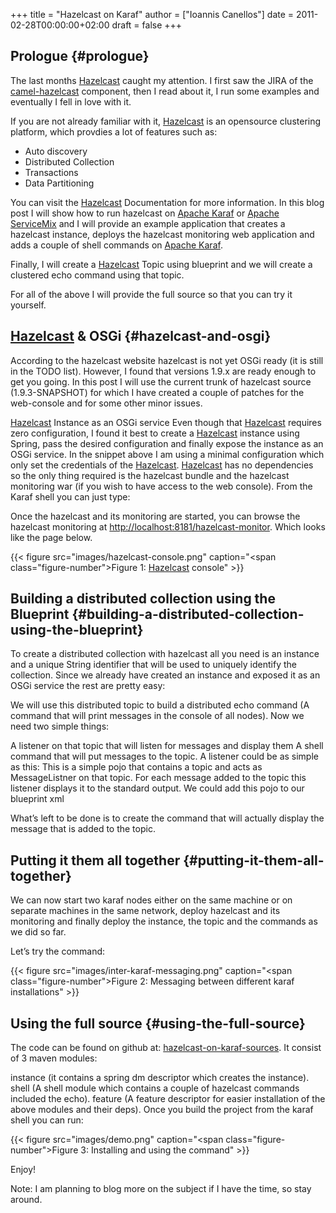 +++
title = "Hazelcast on Karaf"
author = ["Ioannis Canellos"]
date = 2011-02-28T00:00:00+02:00
draft = false
+++

## Prologue {#prologue}

The last months [Hazelcast](https://hazelcast.com) caught my attention. I first saw the JIRA of the [camel-hazelcast](http://camel.apache.org/hazelcast-component.html) component, then I read about it, I run some examples and eventually I fell in love with it.

If you are not already familiar with it, [Hazelcast](https://hazelcast.com) is an opensource clustering platform, which provdies a lot of features such as:

-   Auto discovery
-   Distributed Collection
-   Transactions
-   Data Partitioning

You can visit the [Hazelcast](https://hazelcast.com) Documentation for more information.
In this blog post I will show how to run hazelcast on [Apache Karaf](http://karaf.apache.org) or [Apache ServiceMix](http://servicemix.apache.org) and I will provide an example application that creates a hazelcast instance, deploys the hazelcast monitoring web application and adds a couple of shell commands on [Apache Karaf](http://karaf.apache.org).

Finally, I will create a [Hazelcast](https://hazelcast.com) Topic using blueprint and we will create a clustered echo command using that topic.

For all of the above I will provide the full source so that you can try it yourself.


## [Hazelcast](https://hazelcast.com) &amp; OSGi {#hazelcast-and-osgi}

According to the hazelcast website hazelcast is not yet OSGi ready (it is still in the TODO list). However, I found that versions 1.9.x are ready enough to get you going. In this post I will use the current trunk of hazelcast source (1.9.3-SNAPSHOT) for which I have created a couple of patches for the web-console and for some other minor issues.

[Hazelcast](https://hazelcast.com) Instance as an OSGi service
Even though that [Hazelcast](https://hazelcast.com) requires zero configuration, I found it best to create a [Hazelcast](https://hazelcast.com) instance using Spring, pass the desired configuration and finally expose the instance as an OSGi service.
In the snippet above I am using a minimal configuration which only set the credentials of the [Hazelcast](https://hazelcast.com). [Hazelcast](https://hazelcast.com) has no dependencies so the only thing required is the hazelcast bundle and the hazelcast monitoring war (if you wish to have access to the web console). From the Karaf shell you can just type:

Once the hazelcast and its monitoring are started, you can browse the hazelcast monitoring at <http://localhost:8181/hazelcast-monitor>. Which looks like the page below.

{{< figure src="images/hazelcast-console.png" caption="<span class=\"figure-number\">Figure 1: </span>[Hazelcast](https://hazelcast.com) console" >}}


## Building a distributed collection using the Blueprint {#building-a-distributed-collection-using-the-blueprint}

To create a distributed collection with hazelcast all you need is an instance and a unique String identifier that will be used to uniquely identify the collection. Since we already have created an instance and exposed it as an OSGi service the rest are pretty easy:

We will use this distributed topic to build a distributed echo command (A command that will print messages in the console of all nodes). Now we need two simple things:

A listener on that topic that will listen for messages and display them
A shell command that will put messages to the topic.
A listener could be as simple as this:
This is a simple pojo that contains a topic and acts as MessageListner on that topic. For each message added to the topic this listener displays it to the standard output. We could add this pojo to our blueprint xml

What’s left to be done is to create the command that will actually display the message that is added to the topic.


## Putting it them all together {#putting-it-them-all-together}

We can now start two karaf nodes either on the same machine or on separate machines in the same network, deploy hazelcast and its monitoring and finally deploy the instance, the topic and the commands as we did so far.

Let’s try the command:

{{< figure src="images/inter-karaf-messaging.png" caption="<span class=\"figure-number\">Figure 2: </span>Messaging between different karaf installations" >}}


## Using the full source {#using-the-full-source}

The code can be found on github at: [hazelcast-on-karaf-sources](https://github.com/iocanel/blog/tree/hazelcast-on-karaf/sources). It consist of 3 maven modules:

instance (it contains a spring dm descriptor which creates the instance).
shell (A shell module which contains a couple of hazelcast commands included the echo).
feature (A feature descriptor for easier installation of the above modules and their deps).
Once you build the project from the karaf shell you can run:

{{< figure src="images/demo.png" caption="<span class=\"figure-number\">Figure 3: </span>Installing and using the command" >}}

Enjoy!

Note: I am planning to blog more on the subject if I have the time, so stay around.
